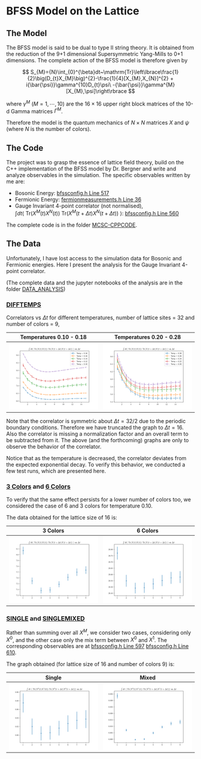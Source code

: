 # BFSS Model on the Lattice

## The Model

The BFSS model is said to be dual to type II string theory. It is obtained from the reduction of the 9+1 dimensional Supersymmetric Yang-Mills to 0+1 dimensions. 
The complete action of the BFSS model is therefore given by 

$$ S_{M}={N}\int_{0}^{\beta}dt~\mathrm{Tr}\left\lbrace\frac{1}{2}\big(D_{t}X_{M}\big)^{2}-\frac{1}{4}[X_{M},X_{N}]^{2} + i{\bar{\psi}}\gamma^{10}D_{t}\psi\ -{\bar{\psi}}\gamma^{M}[X_{M},\psi]\right\rbrace $$

where $\gamma^M~(M=1, \cdots, 10)$ are the $16\times16$ upper right block matrices of the 10-d Gamma matrices $\Gamma^M$.

Therefore the model is the quantum mechanics of $N\times N$ matrices $X$ and $\psi$ (where $N$ is the number of colors).

<!-- On lattice regularization, the model action becomes  -->

<!-- $$ S_M = S_b + S_f $$ -->

<!-- with -->

<!-- $$ S_{b}\ =\displaystyle \frac{N}{2a}\sum_{t.M}\mathrm{Tr}\left(U X_{M}(t+a)U^{\dagger}-X_{M}(t)\right)^{2}-\frac{N a}{4}\sum_{t.M.N}\mathrm{Tr}[X_{M}(t),X_{N}(t)]^{2} $$ -->

<!-- ![equation](https://latex.codecogs.com/svg.image?&space;S_{b}\=\displaystyle\frac{N}{2a}\sum_{t.M}\mathrm{Tr}\left(U&space;X_{M}(t&plus;a)U^{\dagger}-X_{M}(t)\right)^{2}-\frac{N&space;a}{4}\sum_{t.M.N}\mathrm{Tr}[X_{M}(t),X_{N}(t)]^{2}) -->

<!-- $$\displaystyle S_{f}=i N\sum_{t}\mathrm{Tr}\bar{\psi}(t)\left(\begin{array}{c c}{{0}}&{{D_{+}}}\\ {{D_{-}}}&{{0}}\end{array}\right)\psi(t)-a N\sum_{t,M}\bar{\psi}(t)\gamma^{M}[X_{M}(t),\psi(t)] $$ -->

## The Code
The project was to grasp the essence of lattice field theory, build on the C++ implementation of the BFSS model by Dr. Bergner and write and analyze observables in the simulation. The specific observables written by me are:

- Bosonic Energy: [bfssconfig.h  Line 517](/MCSC-CPPCODE/src/bfssconfig.h#L517)
- Fermionic Energy: [fermionmeasurements.h Line 36](/MCSC-CPPCODE/src/fermionmeasurements.h#L36)
- Gauge Invariant 4-point correlator (not normalised), $\int dt\left \langle ~\mathrm{Tr}(X^M(t)X^N(t)) ~ \mathrm{Tr}(X^M(t + \Delta t)X^N(t + \Delta t)) ~\right \rangle$: [bfssconfig.h Line 560](/MCSC-CPPCODE/src/bfssconfig.h#L560)

The complete code is in the folder [MCSC-CPPCODE](/MCSC-CPPCODE/).

## The Data

Unfortunately, I have lost access to the simulation data for Bosonic and Fermionic energies. Here I present the analysis for the Gauge Invariant 4-point correlator.

(The complete data and the jupyter notebooks of the analysis are in the folder [DATA_ANALYSIS](/DATA_ANALYSIS/))

### [DIFFTEMPS](/DATA_ANALYSIS/CPP/DIFFTEMPS/)

Correlators vs $\Delta t$ for different temperatures, number of lattice sites = 32 and number of colors = 9,

Temperatures 0.10 - 0.18   |  Temperatures 0.20 - 0.28
:-------------------------:|:-------------------------:
![](/DATA_ANALYSIS/CPP/DIFFTEMPS/temps_0.18-0.10.png)  |  ![](/DATA_ANALYSIS/CPP/DIFFTEMPS/temps_0.28-0.20.png)

Note that the correlator is symmetric about $\Delta t = 32/2$ due to the periodic boundary conditions. Therefore we have truncated the graph to $\Delta t = 16$. Also the correlator is missing a normalization factor and an overall term to be subtracted from it. The above (and the forthcoming) graphs are only to observe the behavior of the correlator. 

Notice that as the temperature is decreased, the correlator deviates from the expected exponential decay. To verify this behavior, we conducted a few test runs, which are presented here. 

### [3 Colors](/DATA_ANALYSIS/CPP/3COLORCORR/) and [6 Colors](/DATA_ANALYSIS/CPP/6COLORCORR/)

To verify that the same effect persists for a lower number of colors too, we considered the case of 6 and 3 colors for temperature 0.10. 

The data obtained for the lattice size of 16 is:

3 Colors   |  6 Colors
:-------------------------:|:-------------------------:
![](/DATA_ANALYSIS/CPP/3COLORCORR/3colorcorr.png)  |  ![](/DATA_ANALYSIS/CPP/6COLORCORR/6colorcorr.png)


### [SINGLE](/DATA_ANALYSIS/CPP/SINGLE) and [SINGLEMIXED](/DATA_ANALYSIS/CPP/SINGLEMIXED/)

Rather than summing over all $X^M$, we consider two cases, considering only $X^0$, and the other case only the mix term between $X^0$ and $X^1$. The corresponding observables are at [bfssconfig.h Line 597](/MCSC-CPPCODE/src/bfssconfig.h#L597) [bfssconfig.h Line 610](/MCSC-CPPCODE/src/bfssconfig.h#L610).

The graph obtained (for lattice size of 16 and number of colors 9) is:

Single   |  Mixed
:-------------------------:|:-------------------------:
![](/DATA_ANALYSIS/CPP/SINGLE/single.png)  |  ![](/DATA_ANALYSIS/CPP/SINGLEMIXED/singlemixed.png)


